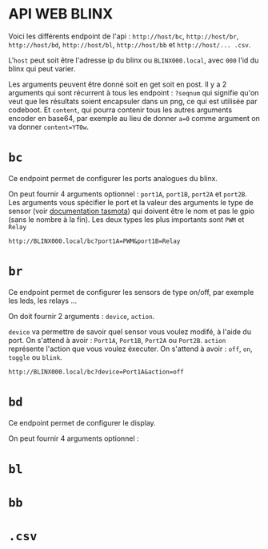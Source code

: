 # API WEB BLINX

Voici les différents endpoint de l'api : `http://host/bc`, `http://host/br`, `http://host/bd`, `http://host/bl`, `http://host/bb` et `http://host/... .csv`.

L'`host` peut soit être l'adresse ip du blinx ou `BLINX000.local`, avec `000` l'id du blinx qui peut varier.

Les arguments peuvent être donné soit en get soit en post. Il y a 2 arguments qui sont récurrent à tous les endpoint : `?seqnum` qui signifie qu'on veut que les résultats soient encapsuler dans un png, ce qui est utilisée par codeboot. Et `content`, qui pourra contenir tous les autres arguments encoder en base64, par exemple au lieu de donner `a=0` comme argument on va donner `content=YT0w`.

# `bc`

Ce endpoint permet de configurer les ports analogues du blinx.

On peut fournir 4 arguments optionnel : `port1A`, `port1B`, `port2A` et `port2B`.
Les arguments vous spécifier le port et la valeur des arguments le type de sensor (voir [documentation tasmota](https://tasmota.github.io/docs/Components-old/#gpio-conversion)) qui doivent être le nom et pas le gpio (sans le nombre à la fin). Les deux types les plus importants sont `PWM` et `Relay`

```
http://BLINX000.local/bc?port1A=PWM&port1B=Relay
```

# `br`

Ce endpoint permet de configurer les sensors de type on/off, par exemple les leds, les relays ...

On doit fournir 2 arguments : `device`, `action`.

`device` va permettre de savoir quel sensor vous voulez modifé, à l'aide du port. On s'attend à avoir : `Port1A`, `Port1B`, `Port2A` ou `Port2B`.
`action` représente l'action que vous voulez éxecuter. On s'attend à avoir : `off`, `on`, `toggle` ou `blink`.

```
http://BLINX000.local/bc?device=Port1A&action=off
```

# `bd`

Ce endpoint permet de configurer le display.

On peut fournir 4 arguments optionnel :

# `bl`

# `bb`

# `.csv`


